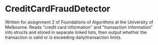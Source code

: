 # CreditCardFraudDetector

Written for assignment 2 of Foundations of Algorithms at the University of Melbourne. Reads "credit card information" and "transaction information" into structs and stored in separate linked lists, then output whether the transaction is valid or is exceeding daily/transaction limits.
